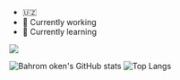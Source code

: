 
- 🇺🇿
- 🔭 Currently working
- 🌱 Currently learning

![](https://komarev.com/ghpvc/?username=bahromoken)

![Bahrom oken's GitHub stats](https://github-readme-stats.vercel.app/api?username=bahrom04&show_icons=true&theme=dark)
![Top Langs](https://github-readme-stats.vercel.app/api/top-langs/?username=bahrom04&layout=compact&theme=dark)
